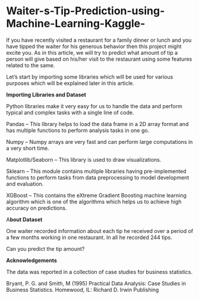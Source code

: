 # Waiter-s-Tip-Prediction-using-Machine-Learning-Kaggle-

If you have recently visited a restaurant for a family dinner or lunch and you have tipped the waiter for his generous behavior then this project might excite you. As in this article, we will try to predict what amount of tip a person will give based on his/her visit to the restaurant using some features related to the same.

Let’s start by importing some libraries which will be used for various purposes which will be explained later in this article.

**Importing Libraries and Dataset**

Python libraries make it very easy for us to handle the data and perform typical and complex tasks with a single line of code.

Pandas – This library helps to load the data frame in a 2D array format and has multiple functions to perform analysis tasks in one go.

Numpy – Numpy arrays are very fast and can perform large computations in a very short time.

Matplotlib/Seaborn – This library is used to draw visualizations.

Sklearn – This module contains multiple libraries having pre-implemented functions to perform tasks from data preprocessing to model development and evaluation.

XGBoost – This contains the eXtreme Gradient Boosting machine learning algorithm which is one of the algorithms which helps us to achieve high accuracy on predictions.

A**bout Dataset**

One waiter recorded information about each tip he received over a period of a few months working in one restaurant. In all he recorded 244 tips.

Can you predict the tip amount?


**Acknowledgements**


The data was reported in a collection of case studies for business statistics.

Bryant, P. G. and Smith, M (1995) Practical Data Analysis: Case Studies in Business Statistics. Homewood, IL: Richard D. Irwin Publishing


